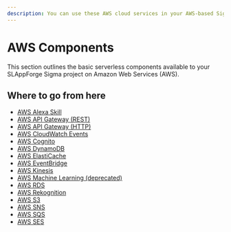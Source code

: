 ```yaml
---
description: You can use these AWS cloud services in your AWS-based Sigma serverless projects; many are usable on non-AWS platforms as well!
---
```


# AWS Components

This section outlines the basic serverless components available to your SLAppForge Sigma project
on Amazon Web Services (AWS).

## Where to go from here

- [AWS Alexa Skill](alexa_skill.md)
- [AWS API Gateway (REST)](apig_rest.md)
- [AWS API Gateway (HTTP)](apig_http.md)
- [AWS CloudWatch Events](cloudwatch.md)
- [AWS Cognito](cognito.md)
- [AWS DynamoDB](dynamodb.md)
- [AWS ElastiCache](elasticache.md)
- [AWS EventBridge](eventbridge.md)
- [AWS Kinesis](kinesis.md)
- [AWS Machine Learning (deprecated)](ml.md)
- [AWS RDS](rds.md)
- [AWS Rekognition](rekognition.md)
- [AWS S3](s3.md)
- [AWS SNS](sns.md)
- [AWS SQS](sqs.md)
- [AWS SES](ses.md)

